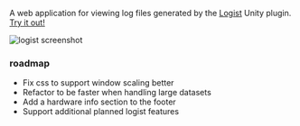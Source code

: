 A web application for viewing log files generated by the [Logist](https://github.com/nmacadam/logist) Unity plugin. [Try it out!](https://nmacadam.github.io/logist-web/)

![logist screenshot](https://raw.githubusercontent.com/nmacadam/logist/master/images/logistScreenshot.PNG)

### roadmap
- Fix css to support window scaling better
- Refactor to be faster when handling large datasets
- Add a hardware info section to the footer
- Support additional planned logist features
